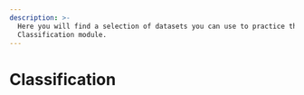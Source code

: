```yaml
---
description: >-
  Here you will find a selection of datasets you can use to practice the
  Classification module.
---
```


# Classification

